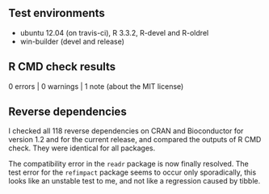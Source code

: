 ## Test environments
* ubuntu 12.04 (on travis-ci), R 3.3.2, R-devel and R-oldrel
* win-builder (devel and release)

## R CMD check results

0 errors | 0 warnings | 1 note (about the MIT license)

## Reverse dependencies

I checked all 118 reverse dependencies on CRAN and Bioconductor for version 1.2
and for the current release, and compared the outputs of R CMD check. They were
identical for all packages.

The compatibility error in the `readr` package is now finally resolved.
The test error for the `refimpact` package seems to occur only sporadically,
this looks like an unstable test to me, and not like a regression caused by tibble.
